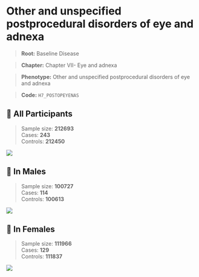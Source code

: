 # Other and unspecified postprocedural disorders of eye and adnexa

> **Root:** Baseline Disease  

> **Chapter:** Chapter VII- Eye and adnexa  

> **Phenotype:** Other and unspecified postprocedural disorders of eye and adnexa  

> **Code:** `H7_POSTOPEYENAS`

## 🧪 All Participants  
> Sample size: **212693**  
> Cases: **243**  
> Controls: **212450**
<img src="/Disease/Figures/ALL/Incidence/H7_POSTOPEYENAS.png"/>
<CsvTable src="/public/Disease/Data/ALL/Incidence/COX_H7_POSTOPEYENAS.csv" label="🔍 View full results" />

## 👨 In Males  
> Sample size: **100727**  
> Cases: **114**  
> Controls: **100613**
<img src="/Disease/Figures/Male/Incidence/H7_POSTOPEYENAS.png"/>
<CsvTable src="/public/Disease/Data/Male/Incidence/COX_H7_POSTOPEYENAS.csv" label="🔍 View full results" />

## 👩 In Females  
> Sample size: **111966**  
> Cases: **129**  
> Controls: **111837**
<img src="/Disease/Figures/Female/Incidence/H7_POSTOPEYENAS.png"/>
<CsvTable src="/public/Disease/Data/Female/Incidence/COX_H7_POSTOPEYENAS.csv" label="🔍 View full results" />
